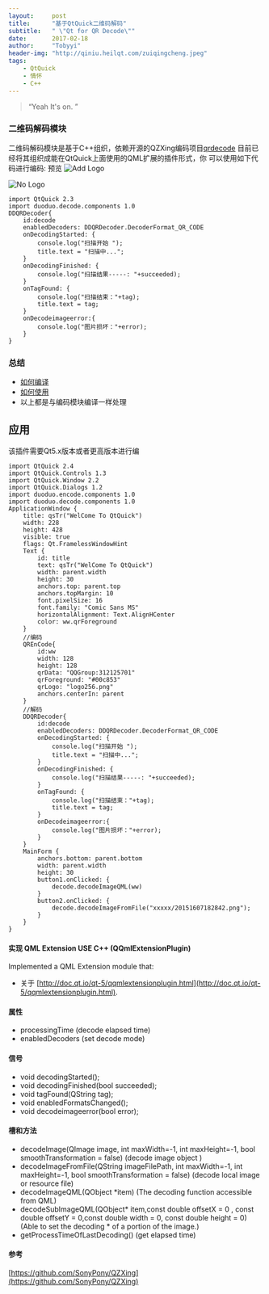```yaml
---
layout:     post
title:      "基于QtQuick二维码解码"
subtitle:   " \"Qt for QR Decode\""
date:       2017-02-18
author:     "Tobyyi"
header-img: "http://qiniu.heilqt.com/zuiqingcheng.jpeg"
tags:
    - QtQuick
    - 情怀
    - C++
---
```


> “Yeah It's on. ”

### 二维码解码模块
二维码解码模块是基于C++组织，依赖开源的QZXing编码项目[qrdecode](https://github.com/SonyPony/QZXing)
目前已经将其组织成能在QtQuick上面使用的QML扩展的插件形式，你
可以使用如下代码进行编码:
预览
![Add Logo](http://7qn7mv.com1.z0.glb.clouddn.com/_ddui111.png)

![No Logo](http://7qn7mv.com1.z0.glb.clouddn.com/_ddui22.png)
```
import QtQuick 2.3
import duoduo.decode.components 1.0
DDQRDecoder{
    id:decode
    enabledDecoders: DDQRDecoder.DecoderFormat_QR_CODE
    onDecodingStarted: {
        console.log("扫描开始 ");
        title.text = "扫描中...";
    }
    onDecodingFinished: {
        console.log("扫描结果-----: "+succeeded);
    }
    onTagFound: {
        console.log("扫描结束："+tag);
        title.text = tag;
    }
    onDecodeimageerror:{
        console.log("图片损坏："+error);
    }
}
```

### 总结
* [如何编译](#编译)
* [如何使用](#应用)
* 以上都是与编码模块编译一样处理

## 应用
该插件需要Qt5.x版本或者更高版本进行编

```
import QtQuick 2.4
import QtQuick.Controls 1.3
import QtQuick.Window 2.2
import QtQuick.Dialogs 1.2
import duoduo.encode.components 1.0
import duoduo.decode.components 1.0
ApplicationWindow {
    title: qsTr("WelCome To QtQuick")
    width: 228
    height: 428
    visible: true
    flags: Qt.FramelessWindowHint
    Text {
        id: title
        text: qsTr("WelCome To QtQuick")
        width: parent.width
        height: 30
        anchors.top: parent.top
        anchors.topMargin: 10
        font.pixelSize: 16
        font.family: "Comic Sans MS"
        horizontalAlignment: Text.AlignHCenter
        color: ww.qrForeground
    }
    //编码
    QREnCode{
        id:ww
        width: 128
        height: 128
        qrData: "QQGroup:312125701"
        qrForeground: "#00c853"
        qrLogo: "logo256.png"
        anchors.centerIn: parent
    }
    //解码
    DDQRDecoder{
        id:decode
        enabledDecoders: DDQRDecoder.DecoderFormat_QR_CODE
        onDecodingStarted: {
            console.log("扫描开始 ");
            title.text = "扫描中...";
        }
        onDecodingFinished: {
            console.log("扫描结果-----: "+succeeded);
        }
        onTagFound: {
            console.log("扫描结束："+tag);
            title.text = tag;
        }
        onDecodeimageerror:{
            console.log("图片损坏："+error);
        }
    }
    MainForm {
        anchors.bottom: parent.bottom
        width: parent.width
        height: 30
        button1.onClicked: {
            decode.decodeImageQML(ww)
        }
        button2.onClicked: {
            decode.decodeImageFromFile("xxxxx/20151607182842.png");
        }
    }
}

```

#### 实现  QML Extension USE C++ (QQmlExtensionPlugin)
Implemented a QML Extension module that:
- 关于 [http://doc.qt.io/qt-5/qqmlextensionplugin.html](http://doc.qt.io/qt-5/qqmlextensionplugin.html).

#### 属性
- processingTime (decode elapsed time)
- enabledDecoders (set decode mode)

#### 信号
- void decodingStarted();
- void decodingFinished(bool succeeded);
- void tagFound(QString tag);
- void enabledFormatsChanged();
- void decodeimageerror(bool error);

#### 槽和方法
- decodeImage(QImage image, int maxWidth=-1, int maxHeight=-1, bool smoothTransformation = false) (decode image object )
- decodeImageFromFile(QString imageFilePath, int maxWidth=-1, int maxHeight=-1, bool smoothTransformation = false) (decode local image or resource file)
- decodeImageQML(QObject *item) (The decoding function accessible from QML)
- decodeSubImageQML(QObject* item,const double offsetX = 0 , const double offsetY = 0,const double width = 0, const double height = 0) (Able to set the decoding * of a portion of the image.)
- getProcessTimeOfLastDecoding() (get elapsed time)

#### 参考

[https://github.com/SonyPony/QZXing](https://github.com/SonyPony/QZXing)
